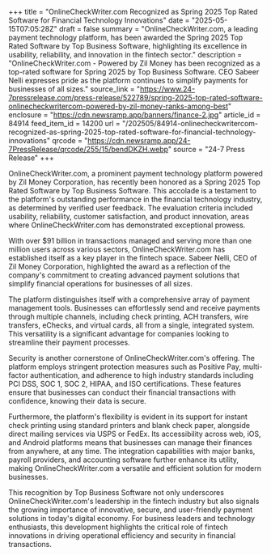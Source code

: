 +++
title = "OnlineCheckWriter.com Recognized as Spring 2025 Top Rated Software for Financial Technology Innovations"
date = "2025-05-15T07:05:28Z"
draft = false
summary = "OnlineCheckWriter.com, a leading payment technology platform, has been awarded the Spring 2025 Top Rated Software by Top Business Software, highlighting its excellence in usability, reliability, and innovation in the fintech sector."
description = "OnlineCheckWriter.com - Powered by Zil Money has been recognized as a top-rated software for Spring 2025 by Top Business Software. CEO Sabeer Nelli expresses pride as the platform continues to simplify payments for businesses of all sizes."
source_link = "https://www.24-7pressrelease.com/press-release/522789/spring-2025-top-rated-software-onlinecheckwritercom-powered-by-zil-money-ranks-among-best"
enclosure = "https://cdn.newsramp.app/banners/finance-2.jpg"
article_id = 84914
feed_item_id = 14200
url = "/202505/84914-onlinecheckwritercom-recognized-as-spring-2025-top-rated-software-for-financial-technology-innovations"
qrcode = "https://cdn.newsramp.app/24-7PressRelease/qrcode/255/15/bendDKZH.webp"
source = "24-7 Press Release"
+++

<p>OnlineCheckWriter.com, a prominent payment technology platform powered by Zil Money Corporation, has recently been honored as a Spring 2025 Top Rated Software by Top Business Software. This accolade is a testament to the platform's outstanding performance in the financial technology industry, as determined by verified user feedback. The evaluation criteria included usability, reliability, customer satisfaction, and product innovation, areas where OnlineCheckWriter.com has demonstrated exceptional prowess.</p><p>With over $91 billion in transactions managed and serving more than one million users across various sectors, OnlineCheckWriter.com has established itself as a key player in the fintech space. Sabeer Nelli, CEO of Zil Money Corporation, highlighted the award as a reflection of the company's commitment to creating advanced payment solutions that simplify financial operations for businesses of all sizes.</p><p>The platform distinguishes itself with a comprehensive array of payment management tools. Businesses can effortlessly send and receive payments through multiple channels, including check printing, ACH transfers, wire transfers, eChecks, and virtual cards, all from a single, integrated system. This versatility is a significant advantage for companies looking to streamline their payment processes.</p><p>Security is another cornerstone of OnlineCheckWriter.com's offering. The platform employs stringent protection measures such as Positive Pay, multi-factor authentication, and adherence to high industry standards including PCI DSS, SOC 1, SOC 2, HIPAA, and ISO certifications. These features ensure that businesses can conduct their financial transactions with confidence, knowing their data is secure.</p><p>Furthermore, the platform's flexibility is evident in its support for instant check printing using standard printers and blank check paper, alongside direct mailing services via USPS or FedEx. Its accessibility across web, iOS, and Android platforms means that businesses can manage their finances from anywhere, at any time. The integration capabilities with major banks, payroll providers, and accounting software further enhance its utility, making OnlineCheckWriter.com a versatile and efficient solution for modern businesses.</p><p>This recognition by Top Business Software not only underscores OnlineCheckWriter.com's leadership in the fintech industry but also signals the growing importance of innovative, secure, and user-friendly payment solutions in today's digital economy. For business leaders and technology enthusiasts, this development highlights the critical role of fintech innovations in driving operational efficiency and security in financial transactions.</p>